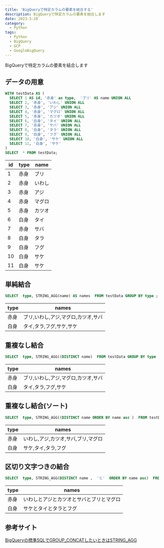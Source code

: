 ```yaml
---
title: 'BigQueryで特定カラムの要素を結合する'
description: BigQueryで特定カラムの要素を結合します
date: 2023-3-20
category: 
  - Python
tags:
  - Python
  - BigQuery
  - GCP
  - GoogleBigQuery
---
```

BigQueryで特定カラムの要素を結合します
<!-- https://www.hamlet-engineer.com -->
<!-- !(/image/ChordDiagram.png) -->

<!-- more -->

<ClientOnly>
  <CallInArticleAdsense />
</ClientOnly>



## データの用意

```SQL
WITH testData AS (
  SELECT 1 AS id, '赤身' as type,  'ブリ' AS name UNION ALL
  SELECT 2, '赤身', 'いわし' UNION ALL
  SELECT 3, '赤身', 'アジ' UNION ALL
  SELECT 4, '赤身', 'マグロ' UNION ALL
  SELECT 5, '赤身', 'カツオ' UNION ALL
  SELECT 6, '白身', 'タイ' UNION ALL
  SELECT 7, '赤身', 'サバ' UNION ALL
  SELECT 8, '白身', 'タラ' UNION ALL
  SELECT 9, '白身', 'フグ' UNION ALL
  SELECT 10, '白身', 'サケ' UNION ALL
  SELECT 11, '白身', 'サケ'
)
SELECT  * FROM testData;
```

| id | type | name |
| - | - | - |
| 1 | 赤身 | ブリ |
| 2 | 赤身 | いわし |
| 3 | 赤身 | アジ |
| 4 | 赤身 | マグロ |
| 5 | 赤身 | カツオ |
| 6 | 白身 | タイ |
| 7 | 赤身 | サバ |
| 8 | 白身 | タラ |
| 9 | 白身 | フグ |
| 10 | 白身 | サケ |
| 11 | 白身 | サケ |

## 単純結合

```SQL
SELECT  type, STRING_AGG(name) AS names  FROM testData GROUP BY type ;
```

| type | names |
| - | - |
| 赤身 | ブリ,いわし,アジ,マグロ,カツオ,サバ |
| 白身 | タイ,タラ,フグ,サケ,サケ |

## 重複なし結合

```SQL
SELECT  type, STRING_AGG((DISTINCT name)  FROM testData GROUP BY type ;
```

| type | names |
| - | - |
| 赤身 | ブリ,いわし,アジ,マグロ,カツオ,サバ |
| 白身 | タイ,タラ,フグ,サケ |

## 重複なし結合(ソート)

```SQL
SELECT  type, STRING_AGG((DISTINCT name ORDER BY name asc )  FROM testData GROUP BY type ;
```

| type | names |
| - | - |
| 赤身 | いわし,アジ,カツオ,サバ,ブリ,マグロ |
| 白身 | サケ,タイ,タラ,フグ |

## 区切り文字つきの結合

```SQL
SELECT  type, STRING_AGG(DISTINCT name ,  'と'  ORDER BY name asc)  FROM testData GROUP BY type；
```

| type | names |
| - | - |
| 赤身 | いわしとアジとカツオとサバとブリとマグロ |
| 白身 | サケとタイとタラとフグ |


## 参考サイト
[BigQueryの標準SQLでGROUP_CONCATしたいときはSTRING_AGG](https://uyamazak.hatenablog.com/entry/2020/12/24/120052)


<ClientOnly>
  <CallInArticleAdsense />
</ClientOnly>


